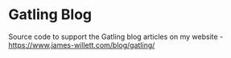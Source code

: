 Gatling Blog
=========================

Source code to support the Gatling blog articles on my website - https://www.james-willett.com/blog/gatling/
